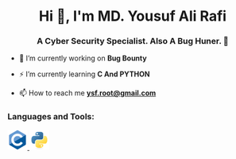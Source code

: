 <h1 align="center">Hi 👋, I'm MD. Yousuf Ali Rafi</h1>
<h3 align="center">A Cyber Security Specialist. Also A Bug Huner. 🙋</h3>

- 🔭 I’m currently working on **Bug Bounty**

- ⚡ I’m currently learning **C And PYTHON**

- 📫 How to reach me **ysf.root@gmail.com**


<h3 align="left">Languages and Tools:</h3>
<p align="left"> <a href="https://www.cprogramming.com/" target="_blank"> <img src="https://raw.githubusercontent.com/devicons/devicon/master/icons/c/c-original.svg" alt="c" width="40" height="40"/> </a> <a href="https://www.python.org" target="_blank"> <img src="https://raw.githubusercontent.com/devicons/devicon/master/icons/python/python-original.svg" alt="python" width="40" height="40"/> </a> </p>
